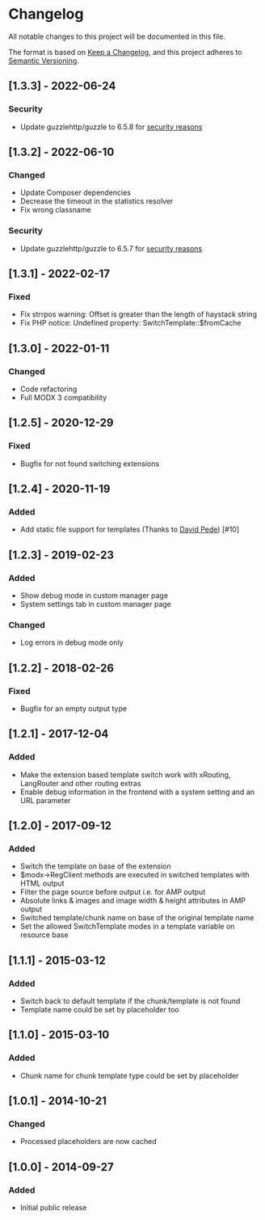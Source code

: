 # Changelog

All notable changes to this project will be documented in this file.

The format is based on [Keep a Changelog](https://keepachangelog.com/en/1.0.0/),
and this project adheres to [Semantic Versioning](https://semver.org/spec/v2.0.0.html).

## [1.3.3] - 2022-06-24

### Security

- Update guzzlehttp/guzzle to 6.5.8 for [security reasons](https://github.com/guzzle/guzzle/security/advisories)

## [1.3.2] - 2022-06-10

### Changed

- Update Composer dependencies
- Decrease the timeout in the statistics resolver
- Fix wrong classname

### Security

- Update guzzlehttp/guzzle to 6.5.7 for [security reasons](https://github.com/guzzle/guzzle/security/advisories)

## [1.3.1] - 2022-02-17

### Fixed

- Fix strrpos warning: Offset is greater than the length of haystack string
- Fix PHP notice: Undefined property: SwitchTemplate::$fromCache

## [1.3.0] - 2022-01-11

### Changed

- Code refactoring
- Full MODX 3 compatibility

## [1.2.5] - 2020-12-29

### Fixed

- Bugfix for not found switching extensions

## [1.2.4] - 2020-11-19

### Added

- Add static file support for templates (Thanks to [David Pede](https://github.com/davidpede)) [#10]

## [1.2.3] - 2019-02-23

### Added

- Show debug mode in custom manager page
- System settings tab in custom manager page

### Changed

- Log errors in debug mode only

## [1.2.2] - 2018-02-26

### Fixed

- Bugfix for an empty output type

## [1.2.1] - 2017-12-04

### Added

- Make the extension based template switch work with xRouting, LangRouter and other routing extras
- Enable debug information in the frontend with a system setting and an URL parameter

## [1.2.0] - 2017-09-12

### Added

- Switch the template on base of the extension
- $modx->RegClient methods are executed in switched templates with HTML output
- Filter the page source before output i.e. for AMP output
- Absolute links & images and image width & height attributes in AMP output
- Switched template/chunk name on base of the original template name
- Set the allowed SwitchTemplate modes in a template variable on resource base

## [1.1.1] - 2015-03-12

### Added

- Switch back to default template if the chunk/template is not found
- Template name could be set by placeholder too

## [1.1.0] - 2015-03-10

### Added

- Chunk name for chunk template type could be set by placeholder

## [1.0.1] - 2014-10-21

### Changed

- Processed placeholders are now cached

## [1.0.0] - 2014-09-27

### Added

- Initial public release
